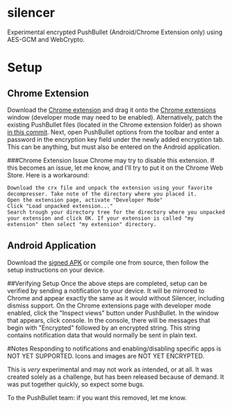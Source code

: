 silencer
========

Experimental encrypted PushBullet (Android/Chrome Extension only) using AES-GCM and WebCrypto.

# Setup
## Chrome Extension
Download the [Chrome extension](https://github.com/hauckwill/silencer/raw/master/chrome-extension/PushBullet.crx) and drag it onto the [Chrome extensions](chrome://extensions/) window (developer mode may need to be enabled). Alternatively, patch the existing PushBullet files (located in the Chrome extension folder) as shown [in this commit](https://github.com/hauckwill/silencer/commit/339096cc86995fb948b347fb5769d5c2cdaf5d92). Next, open PushBullet options from the toolbar and enter a password in the encryption key field under the newly added encryption tab. This can be anything, but must also be entered on the Android application.

###Chrome Extension Issue
Chrome may try to disable this extension. If this becomes an issue, let me know, and I'll try to put it on the Chrome Web Store. Here is a workaround:
```
Download the crx file and unpack the extension using your favorite decompresser. Take note of the directory where you placed it.
Open the extension page, activate "Developer Mode"
Click "Load unpacked extension..."
Search trough your directory tree for the directory where you unpacked your extension and click OK. If your extension is called "my extension" then select "my extension" directory.
```

## Android Application
Download the [signed APK](https://github.com/hauckwill/silencer/raw/master/android-application/app-release.apk) or compile one from source, then follow the setup instructions on your device.

##Verifying Setup
Once the above steps are completed, setup can be verified by sending a notification to your device. It will be mirrored to Chrome and appear exactly the same as it would without Silencer, including dismiss support. On the Chrome extensions page with developer mode enabled, click the "Inspect views" button under PushBullet. In the window that appears, click console. In the console, there will be messages that begin with "Encrypted" followed by an encrypted string. This string contains notification data that would normally be sent in plain text.

#Notes
Responding to notifications and enabling/disabling specific apps is NOT YET SUPPORTED. Icons and images are NOT YET ENCRYPTED.

This is *very* experimental and may not work as intended, or at all. It was created solely as a challenge, but has been released because of demand. It was put together quickly, so expect some bugs.

To the PushBullet team: if you want this removed, let me know.
